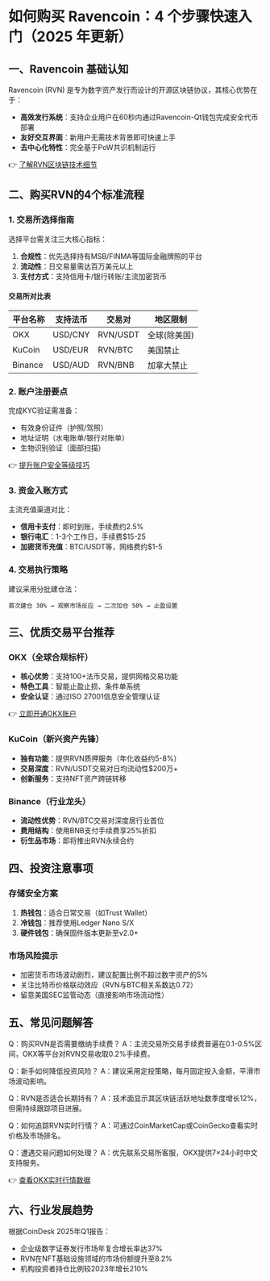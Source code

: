 # 如何购买 Ravencoin：4 个步骤快速入门（2025 年更新）

## 一、Ravencoin 基础认知
Ravencoin (RVN) 是专为数字资产发行而设计的开源区块链协议，其核心优势在于：
- **高效发行系统**：支持企业用户在60秒内通过Ravencoin-Qt钱包完成安全代币部署
- **友好交互界面**：新用户无需技术背景即可快速上手
- **去中心化特性**：完全基于PoW共识机制运行

👉 [了解RVN区块链技术细节](https://bit.ly/okx_welcome)

## 二、购买RVN的4个标准流程

### 1. 交易所选择指南
选择平台需关注三大核心指标：
1. **合规性**：优先选择持有MSB/FINMA等国际金融牌照的平台
2. **流动性**：日交易量需达百万美元以上
3. **支付方式**：支持信用卡/银行转账/主流加密货币

#### 交易所对比表
| 平台名称 | 支持法币 | 交易对 | 地区限制 |
|---------|----------|-------|----------|
| OKX     | USD/CNY  | RVN/USDT | 全球(除美国) |
| KuCoin  | USD/EUR  | RVN/BTC  | 美国禁止 |
| Binance | USD/AUD  | RVN/BNB  | 加拿大禁止 |

### 2. 账户注册要点
完成KYC验证需准备：
- 有效身份证件（护照/驾照）
- 地址证明（水电账单/银行对账单）
- 生物识别验证（面部扫描）

👉 [提升账户安全等级技巧](https://bit.ly/okx_welcome)

### 3. 资金入账方式
主流充值渠道对比：
- **信用卡支付**：即时到账，手续费约2.5%
- **银行电汇**：1-3个工作日，手续费$15-25
- **加密货币充值**：BTC/USDT等，网络费约$1-5

### 4. 交易执行策略
建议采用分批建仓法：
```plaintext
首次建仓 30% → 观察市场反应 → 二次加仓 50% → 止盈设置
```

## 三、优质交易平台推荐

### OKX（全球合规标杆）
- **核心优势**：支持100+法币交易，提供网格交易功能
- **特色工具**：智能止盈止损、条件单系统
- **安全认证**：通过ISO 27001信息安全管理认证

👉 [立即开通OKX账户](https://bit.ly/okx_welcome)

### KuCoin（新兴资产先锋）
- **独有功能**：提供RVN质押服务（年化收益约5-8%）
- **交易深度**：RVN/USDT交易对日均流动性$200万+
- **创新服务**：支持NFT资产跨链转移

### Binance（行业龙头）
- **流动性优势**：RVN/BTC交易对深度居行业首位
- **费用结构**：使用BNB支付手续费享25%折扣
- **衍生品市场**：即将推出RVN永续合约

## 四、投资注意事项

### 存储安全方案
1. **热钱包**：适合日常交易（如Trust Wallet）
2. **冷钱包**：推荐使用Ledger Nano S/X
3. **硬件钱包**：确保固件版本更新至v2.0+

### 市场风险提示
- 加密货币市场波动剧烈，建议配置比例不超过数字资产的5%
- 关注比特币价格联动效应（RVN与BTC相关系数达0.72）
- 留意美国SEC监管动态（直接影响市场流动性）

## 五、常见问题解答

Q：购买RVN是否需要缴纳手续费？
A：主流交易所交易手续费普遍在0.1-0.5%区间，OKX等平台对RVN交易收取0.2%手续费。

Q：新手如何降低投资风险？
A：建议采用定投策略，每月固定投入金额，平滑市场波动影响。

Q：RVN是否适合长期持有？
A：技术面显示其区块链活跃地址数季度增长12%，但需持续跟踪项目进展。

Q：如何追踪RVN实时行情？
A：可通过CoinMarketCap或CoinGecko查看实时价格及市场排名。

Q：遭遇交易问题如何处理？
A：优先联系交易所客服，OKX提供7×24小时中文支持服务。

👉 [查看OKX实时行情数据](https://bit.ly/okx_welcome)

## 六、行业发展趋势
根据CoinDesk 2025年Q1报告：
- 企业级数字证券发行市场年复合增长率达37%
- RVN在NFT基础设施领域的市场份额提升至8.2%
- 机构投资者持仓比例较2023年增长210%
